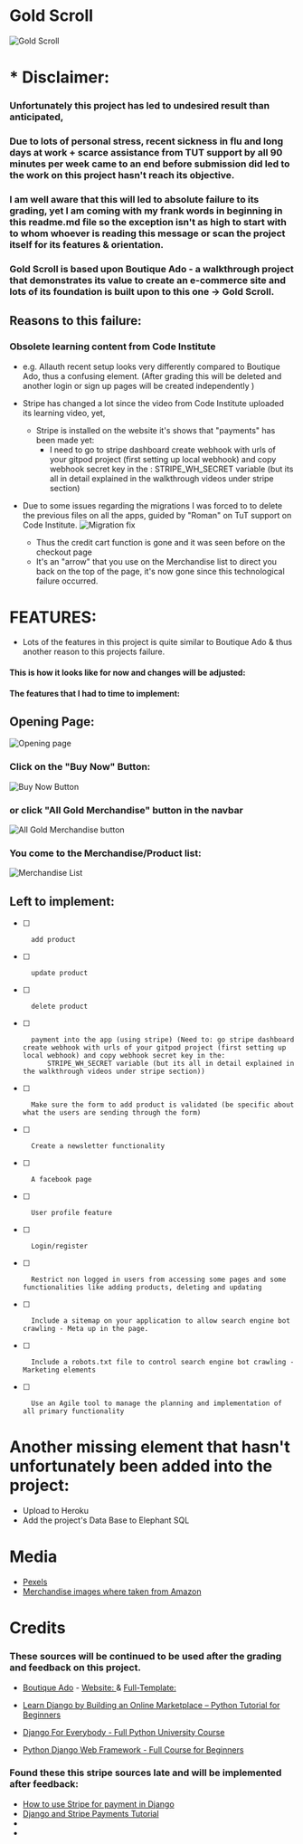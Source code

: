 # Gold Scroll 


![Gold Scroll](documentation/readme/gold-scroll.png)


# * Disclaimer: 
###  Unfortunately this project has led to undesired result than anticipated,
###  Due to lots of personal stress, recent sickness in flu and long days at work + scarce assistance from TUT support by all 90 minutes per week came to an end before submission did led to the work on this project hasn't reach its objective.
### I am well aware that this will led to absolute failure to its grading, yet I am coming with my frank words in beginning in this readme.md file so the exception isn't as high to start with to whom whoever is reading this message or scan the project itself for its features & orientation.

### Gold Scroll is based upon Boutique Ado - a walkthrough project that demonstrates its value to create an e-commerce site and lots of its foundation is built upon to this one -> Gold Scroll.


## Reasons to this failure:

### Obsolete learning content from Code Institute 
- e.g. Allauth recent setup looks very differently compared to Boutique Ado, thus a confusing element. (After grading this will be deleted and another login or sign up pages will be created independently )
- Stripe has changed a lot since the video from Code Institute uploaded its learning video, yet,
     - Stripe is installed on the website it's shows that "payments" has been made yet:
        - I need to go to stripe dashboard create webhook with urls of your gitpod project (first setting up local webhook) and copy webhook secret key in the : STRIPE_WH_SECRET variable (but its all in detail explained in the walkthrough videos under stripe section)

- Due to some issues regarding the migrations I was forced to to delete the previous files on all the apps, guided by "Roman" on TuT support on Code Institute.
![Migration fix](documentation/readme/error/tut-support-instructions.png)
    - Thus the credit cart function is gone and it was seen before on the checkout page
    - It's an "arrow" that you use on the Merchandise list to direct you back on the top of the page, it's now gone since this technological failure occurred. 
   


# FEATURES:
- Lots of the features in this project is quite similar to Boutique Ado & thus another reason to this projects failure. 

#### This is how it looks like for now and changes will be adjusted:

#### The features that I had to time to implement: 

## Opening Page:

![Opening page](documentation/readme/opening-page.png)

### Click on the "Buy Now" Button:

![Buy Now Button](documentation/readme/buy-now-button.png)

###  or click "All Gold Merchandise" button in the navbar

![All Gold Merchandise button](documentation/readme/all-gold-merchandise-button.png)

### You come to the Merchandise/Product list:

![Merchandise List](documentation/readme/merchandise-list_page.png)






## Left to implement:

- [ ]       add product
- [ ] 		update product 
- [ ] 		delete product 
- [ ]       payment into the app (using stripe) (Need to: go stripe dashboard create webhook with urls of your gitpod project (first setting up local webhook) and copy webhook secret key in the:           
            STRIPE_WH_SECRET variable (but its all in detail explained in the walkthrough videos under stripe section))
		
- [ ] 		Make sure the form to add product is validated (be specific about what the users are sending through the form)
		
- [ ] 		Create a newsletter functionality
		
- [ ] 		A facebook page
		
- [ ] 		User profile feature
		
- [ ] 		Login/register
		
- [ ] 		Restrict non logged in users from accessing some pages and some functionalities like adding products, deleting and updating
		
- [ ] 		Include a sitemap on your application to allow search engine bot crawling - Meta up in the page. 
		
- [ ] 		Include a robots.txt file to control search engine bot crawling - Marketing elements 
		
- [ ] 		Use an Agile tool to manage the planning and implementation of all primary functionality


# Another missing element that hasn't unfortunately been added into the project:

- Upload to Heroku
- Add the project's Data Base to Elephant SQL 

# Media
 - [Pexels](https://www.pexels.com/)
 - [Merchandise images where taken from Amazon](https://www.amazon.se/-/en/)


# Credits

### These sources will be continued to be used after the grading and feedback on this project. 

- [Boutique Ado](https://github.com/Code-Institute-Solutions/Django3blog/tree/master/12_final_deployment) - [Website: ](https://learn.codeinstitute.net/courses/course-v1:CodeInstitute+EA101+2021_T1/courseware/eb05f06e62c64ac89823cc956fcd8191/3adff2bf4a78469db72c5330b1afa836/?child=last) & [Full-Template: ](https://github.com/Code-Institute-Org/ci-full-template)


- [Learn Django by Building an Online Marketplace – Python Tutorial for Beginners](https://www.youtube.com/watch?v=ZxMB6Njs3ck)
- [Django For Everybody - Full Python University Course](https://www.youtube.com/watch?v=o0XbHvKxw7Y)
- [Python Django Web Framework - Full Course for Beginners](https://www.youtube.com/watch?v=F5mRW0jo-U4&t=1795s)
### Found these this stripe sources late and will be implemented after feedback:
- [How to use Stripe for payment in Django](https://www.youtube.com/watch?v=hZYWtK2k1P8)
- [Django and Stripe Payments Tutorial](https://www.youtube.com/watch?v=722A27IoQnk)
- []()
- []()
